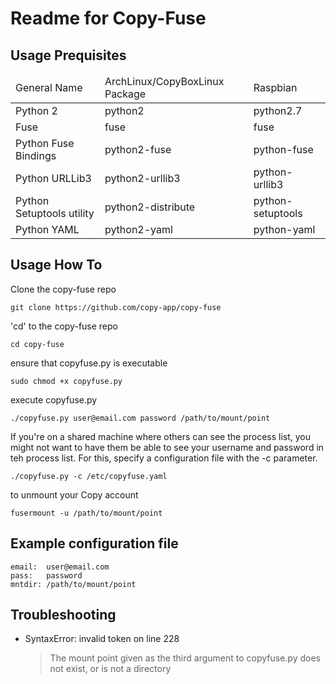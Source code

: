 # Readme for Copy-Fuse

## Usage Prequisites

<table>
    <thead>
	<tr>
	    <td>General Name</td>
	    <td>ArchLinux/CopyBoxLinux Package</td>
		<td>Raspbian</td>
	</tr>
    </thead>
    <tbody>
	<tr>
	    <td>Python 2</td>
	    <td>python2</td>
		<td>python2.7</td>
	</tr>
	<tr>
	    <td>Fuse</td>
	    <td>fuse</td>
		<td>fuse</td>
	</tr>
	<tr>
	    <td>Python Fuse Bindings</td>
	    <td>python2-fuse</td>
		<td>python-fuse</td>
	</tr>
	<tr>
	    <td>Python URLLib3</td>
	    <td>python2-urllib3</td>
		<td>python-urllib3</td>
	</tr>
	<tr>
	    <td>Python Setuptools utility</td>
	    <td>python2-distribute</td>
		<td>python-setuptools</td>
	</tr>
	<tr>
	    <td>Python YAML</td>
	    <td>python2-yaml</td>
		<td>python-yaml</td>
	</tr>
    </tbody>
</table>

## Usage How To

Clone the copy-fuse repo

	git clone https://github.com/copy-app/copy-fuse

'cd' to the copy-fuse repo

   	cd copy-fuse

ensure that copyfuse.py is executable

   	sudo chmod +x copyfuse.py

execute copyfuse.py

   	./copyfuse.py user@email.com password /path/to/mount/point

If you're on a shared machine where others can see the process list, you might not want to have them be able to see your username and password in teh process list.
For this, specify a configuration file with the -c parameter.

   	./copyfuse.py -c /etc/copyfuse.yaml

to unmount your Copy account

	fusermount -u /path/to/mount/point

## Example configuration file

	email:	user@email.com
	pass:	password
	mntdir:	/path/to/mount/point
	
## Troubleshooting

- SyntaxError: invalid token on line 228

  > The mount point given as the third argument to copyfuse.py does not exist, or is not a directory
